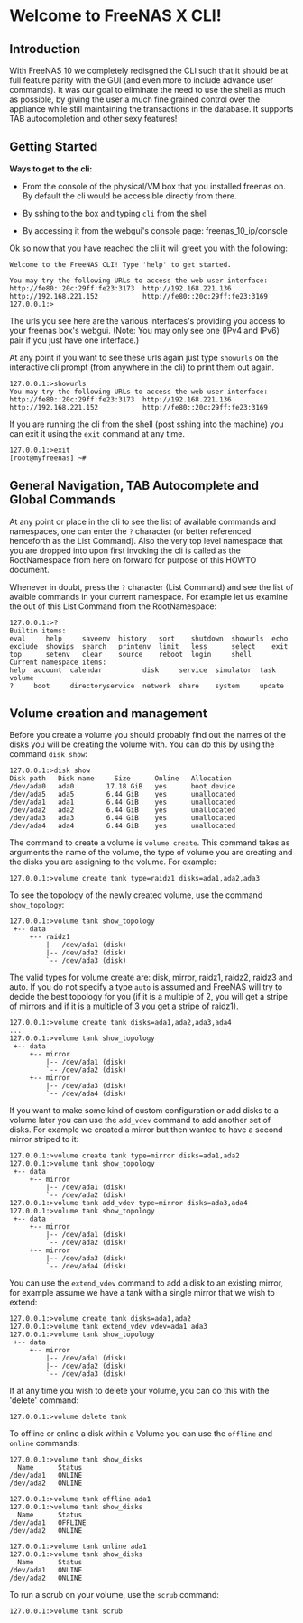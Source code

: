 # Welcome to FreeNAS X CLI!

## Introduction

With FreeNAS 10 we completely redisgned the CLI such that it should be at full feature parity with the GUI (and even more to include advance user commands). It was our goal to eliminate the need to use the shell as much as possible, by giving the user a much fine grained control over the appliance while still maintaining the transactions in the database. It supports TAB autocompletion and other sexy features!

## Getting Started

**Ways to get to the cli:**

* From the console of the physical/VM box that you installed freenas on. By default the cli would be accessible directly from there.

* By sshing to the box and typing `cli` from the shell

* By accessing it from the webgui's console page: freenas_10_ip/console

Ok so now that you have reached the cli it will greet you with the following:

```
Welcome to the FreeNAS CLI! Type 'help' to get started.

You may try the following URLs to access the web user interface:
http://fe80::20c:29ff:fe23:3173  http://192.168.221.136
http://192.168.221.152           http://fe80::20c:29ff:fe23:3169
127.0.0.1:>
```

The urls you see here are the various interfaces's providing you access to your freenas box's webgui.
(Note: You may only see one (IPv4 and IPv6) pair if you just have one interface.)

At any point if you want to see these urls again just type `showurls` on the interactive cli prompt (from anywhere in the cli) to print them out again.

```
127.0.0.1:>showurls
You may try the following URLs to access the web user interface:
http://fe80::20c:29ff:fe23:3173  http://192.168.221.136
http://192.168.221.152           http://fe80::20c:29ff:fe23:3169
```

If you are running the cli from the shell (post sshing into the machine) you can exit it using the `exit` command at any time.

```
127.0.0.1:>exit
[root@myfreenas] ~# 
```

## General Navigation, TAB Autocomplete and Global Commands

At any point or place in the cli to see the list of available commands and namespaces, one can enter the `?` character (or better referenced henceforth as the List Command). Also the very top level namespace that you are dropped into upon first invoking the cli is called as the RootNamespace from here on forward for purpose of this HOWTO document.

Whenever in doubt, press the `?` character (List Command) and see the list of avaible commands in your current namespace. For example let us examine the out of this List Command from the RootNamespace:

```
127.0.0.1:>?
Builtin items:
eval     help     saveenv  history   sort    shutdown  showurls  echo
exclude  showips  search   printenv  limit   less      select    exit
top      setenv   clear    source    reboot  login     shell
Current namespace items:
help  account  calendar          disk     service  simulator  task    volume
?     boot     directoryservice  network  share    system     update
```

## Volume creation and management

Before you create a volume you should probably find out the names of the disks you will be creating the volume with.  You can do this by using the command `disk show`:

```
127.0.0.1:>disk show
Disk path   Disk name     Size      Online   Allocation  
/dev/ada0   ada0        17.18 GiB   yes      boot device 
/dev/ada5   ada5        6.44 GiB    yes      unallocated 
/dev/ada1   ada1        6.44 GiB    yes      unallocated 
/dev/ada2   ada2        6.44 GiB    yes      unallocated 
/dev/ada3   ada3        6.44 GiB    yes      unallocated 
/dev/ada4   ada4        6.44 GiB    yes      unallocated
```

The command to create a volume is `volume create`.  This command takes as arguments the name of the volume, the type of volume you are creating and the disks you are assigning to the volume.  For example:

```
127.0.0.1:>volume create tank type=raidz1 disks=ada1,ada2,ada3
```

To see the topology of the newly created volume, use the command `show_topology`:

```
127.0.0.1:>volume tank show_topology  
 +-- data
     +-- raidz1
         |-- /dev/ada1 (disk)
         |-- /dev/ada2 (disk)
         `-- /dev/ada3 (disk)
```

The valid types for volume create are: disk, mirror, raidz1, raidz2, raidz3 and auto.  If you do not specify a type `auto` is assumed and FreeNAS will try to decide the best topology for you (if it is a multiple of 2, you will get a stripe of mirrors and if it is a multiple of 3 you get a stripe of raidz1).


```
127.0.0.1:>volume create tank disks=ada1,ada2,ada3,ada4
...
127.0.0.1:>volume tank show_topology                          
 +-- data
     +-- mirror
         |-- /dev/ada1 (disk)
         `-- /dev/ada2 (disk)
     +-- mirror
         |-- /dev/ada3 (disk)
         `-- /dev/ada4 (disk)
```

If you want to make some kind of custom configuration or add disks to a volume later you can use the `add_vdev` command to add another set of disks.  For example we created a mirror but then wanted to have a second mirror striped to it:

```
127.0.0.1:>volume create tank type=mirror disks=ada1,ada2
127.0.0.1:>volume tank show_topology
 +-- data
     +-- mirror
         |-- /dev/ada1 (disk)
         `-- /dev/ada2 (disk)
127.0.0.1:>volume tank add_vdev type=mirror disks=ada3,ada4
127.0.0.1:>volume tank show_topology
 +-- data
     +-- mirror
         |-- /dev/ada1 (disk)
         `-- /dev/ada2 (disk)
     +-- mirror
         |-- /dev/ada3 (disk)
         `-- /dev/ada4 (disk)
```

You can use the `extend_vdev` command to add a disk to an existing mirror, for example assume we have a tank with a single mirror that we wish to extend:

```
127.0.0.1:>volume create tank disks=ada1,ada2
127.0.0.1:>volume tank extend_vdev vdev=ada1 ada3
127.0.0.1:>volume tank show_topology 
 +-- data
     +-- mirror
         |-- /dev/ada1 (disk)
         |-- /dev/ada2 (disk)
         `-- /dev/ada3 (disk)
```

If at any time you wish to delete your volume, you can do this with the 'delete' command:

```
127.0.0.1:>volume delete tank
```

To offline or online a disk within a Volume you can use the `offline` and `online` commands:

```
127.0.0.1:>volume tank show_disks
  Name      Status 
/dev/ada1   ONLINE 
/dev/ada2   ONLINE 

127.0.0.1:>volume tank offline ada1
127.0.0.1:>volume tank show_disks
  Name      Status 
/dev/ada1   OFFLINE 
/dev/ada2   ONLINE 

127.0.0.1:>volume tank online ada1
127.0.0.1:>volume tank show_disks
  Name      Status 
/dev/ada1   ONLINE
/dev/ada2   ONLINE 

```

To run a scrub on your volume, use the `scrub` command:

```
127.0.0.1:>volume tank scrub
```












